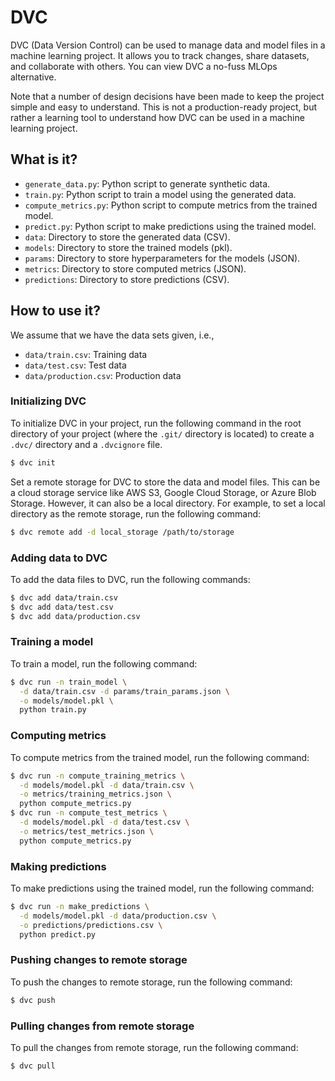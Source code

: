 # DVC

DVC (Data Version Control) can be used to manage data and model files in a
machine learning project. It allows you to track changes, share datasets, and
collaborate with others.  You can view DVC a no-fuss MLOps alternative.

Note that a number of design decisions have been made to keep the project
simple and easy to understand.  This is not a production-ready project, but
rather a learning tool to understand how DVC can be used in a machine learning
project.


## What is it?

* `generate_data.py`: Python script to generate synthetic data.
* `train.py`: Python script to train a model using the generated data.
* `compute_metrics.py`: Python script to compute metrics from the trained model.
* `predict.py`: Python script to make predictions using the trained model.
* `data`: Directory to store the generated data (CSV).
* `models`: Directory to store the trained models (pkl).
* `params`: Directory to store hyperparameters for the models (JSON).
* `metrics`: Directory to store computed metrics (JSON).
* `predictions`: Directory to store predictions (CSV).


## How to use it?

We assume that we have the data sets given, i.e.,
* `data/train.csv`: Training data
* `data/test.csv`: Test data
* `data/production.csv`: Production data


### Initializing DVC

To initialize DVC in your project, run the following command in the root
directory of your project (where the `.git/` directory is located) to create a
`.dvc/` directory and a `.dvcignore` file. 

```bash
$ dvc init
```

Set a remote storage for DVC to store the data and model files. This can be a
cloud storage service like AWS S3, Google Cloud Storage, or Azure Blob Storage.
However, it can also be a local directory. For example, to set a local directory as
the remote storage, run the following command:

```bash
$ dvc remote add -d local_storage /path/to/storage
```

### Adding data to DVC

To add the data files to DVC, run the following commands:

```bash
$ dvc add data/train.csv
$ dvc add data/test.csv
$ dvc add data/production.csv
```

### Training a model

To train a model, run the following command:

```bash
$ dvc run -n train_model \
  -d data/train.csv -d params/train_params.json \
  -o models/model.pkl \
  python train.py
```

### Computing metrics

To compute metrics from the trained model, run the following command:

```bash
$ dvc run -n compute_training_metrics \
  -d models/model.pkl -d data/train.csv \
  -o metrics/training_metrics.json \
  python compute_metrics.py
$ dvc run -n compute_test_metrics \
  -d models/model.pkl -d data/test.csv \
  -o metrics/test_metrics.json \
  python compute_metrics.py
```

### Making predictions

To make predictions using the trained model, run the following command:

```bash 
$ dvc run -n make_predictions \
  -d models/model.pkl -d data/production.csv \
  -o predictions/predictions.csv \
  python predict.py
```

### Pushing changes to remote storage

To push the changes to remote storage, run the following command:

```bash
$ dvc push
```

### Pulling changes from remote storage

To pull the changes from remote storage, run the following command:

```bash
$ dvc pull
```
